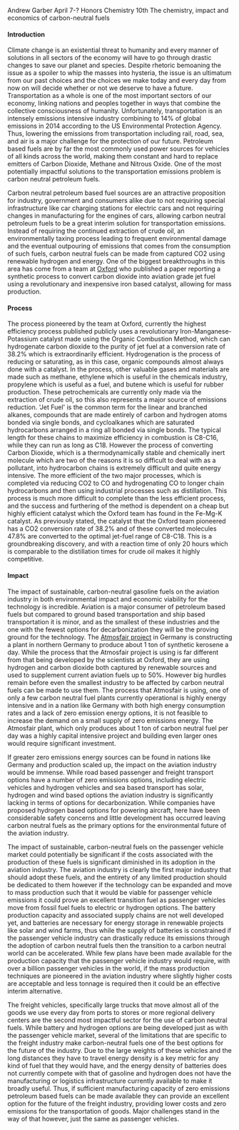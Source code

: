 Andrew Garber 
April 7-?
Honors Chemistry 10th
The chemistry, impact and economics of carbon-neutral fuels


#### Introduction

Climate change is an existential threat to humanity and every manner of solutions in all sectors of the economy  will have to go through drastic changes to save our planet and species. Despite rhetoric bemoaning the issue as a spoiler to whip the masses into hysteria, the issue is an ultimatum from our past choices and the choices we make today and every day from now on will decide whether or not we deserve to have a future. Transportation as a whole is one of the most important sectors of our economy, linking nations and peoples together in ways that combine the collective consciousness of humanity. Unfortunately, transportation is an intensely emissions intensive industry combining to 14% of global emissions in 2014 according to the US Environmental Protection Agency. Thus, lowering the emissions from transportation including rail, road, sea, and air is a major challenge for the protection of our future. Petroleum based fuels are by far the most commonly used power sources for vehicles of all kinds across the world, making them constant and hard to replace emitters of Carbon Dioxide, Methane and Nitrous Oxide. One of the most potentially impactful solutions to the transportation emissions problem is carbon neutral petroleum fuels. 

Carbon neutral petroleum based fuel sources are an attractive proposition for industry, government and consumers alike due to not requiring special infrastructure like car charging stations for electric cars and not requiring changes in manufacturing for the engines of cars, allowing carbon neutral petroleum fuels to be a great interim solution for transportation emissions. Instead of requiring the continued extraction of crude oil, an environmentally taxing process leading to frequent environmental damage and the eventual outpouring of emissions that comes from the consumption of such fuels, carbon neutral fuels can be made from captured CO2 using renewable hydrogen and energy. One of the biggest breakthroughs in this area has come from a team at [Oxford](https://www.nature.com/articles/s41467-020-20214-z) who published a paper reporting a synthetic process to convert carbon dioxide into aviation grade jet fuel using a revolutionary and inexpensive iron based catalyst, allowing for mass production. 


#### Process

The process pioneered by the team at Oxford, currently the highest efficiency process published publicly uses a revolutionary Iron-Manganese-Potassium catalyst made using the Organic Combustion Method, which can hydrogenate carbon dioxide to the purity of jet fuel at a conversion rate of 38.2% which is extraordinarily efficient. Hydrogenation is the process of reducing or saturating, as in this case, organic compounds almost always done with a catalyst. In the process, other valuable gases and materials are made such as methane, ethylene which is useful in the chemicals industry, propylene which is useful as a fuel, and butene which is useful for rubber production. These petrochemicals are currently only made via the extraction of crude oil, so this also represents a major source of emissions reduction. 'Jet Fuel' is the common term for the linear and branched alkanes, compounds that are made entirely of carbon and hydrogen atoms bonded via single bonds, and cycloalkanes which are saturated hydrocarbons arranged in a ring all bonded via single bonds. The typical length for these chains to maximize efficiency in combustion is C8-C16, while they can run as long as C18. However the process of converting Carbon Dioxide, which is a thermodynamically stable and chemically inert molecule which are two of the reasons it is so difficult to deal with as a pollutant, into hydrocarbon chains is extremely difficult and quite energy intensive. The more efficient of the two major processes, which is completed via reducing CO2 to CO and hydrogenating CO to longer chain hydrocarbons and then using industrial processes such as distillation. This process is much more difficult to complete than the less efficient process, and the success and furthering of the method is dependent on a cheap but highly efficient catalyst which the Oxford team has found in the Fe-Mg-K catalyst. As previously stated, the catalyst that the Oxford team pioneered has a CO2 conversion rate of 38.2% and of these converted molecules 47.8% are converted to the optimal jet-fuel range of C8-C18. This is a groundbreaking discovery, and with a reaction time of only 20 hours which is comparable to the distillation times for crude oil makes it highly competitive. 

#### Impact

The impact of sustainable, carbon-neutral gasoline fuels on the aviation industry in both environmental impact and economic viability for the technology is incredible. Aviation is a major consumer of petroleum based fuels but compared to ground based transportation and ship based transportation it is minor, and as the smallest of these industries and the one with the fewest options for decarbonization they will be the proving ground for the technology. The [Atmosfair project](https://www.dw.com/en/sustainable-aviation-fuel-power-to-liquid/a-59398405) in Germany is constructing a plant in northern Germany to produce about 1 ton of synthetic kerosene a day. While the process that the Atmosfair project is using is far different from that being developed by the scientists at Oxford, they are using hydrogen and carbon dioxide both captured by renewable sources and used to supplement current aviation fuels up to 50%. However big hurdles remain before even the smallest industry to be affected by carbon neutral fuels can be made to use them. The process that Atmosfair is using, one of only a few carbon neutral fuel plants currently operational is highly energy intensive and in a nation like Germany with both high energy consumption rates and a lack of zero emission energy options, it is not feasible to increase the demand on a small supply of zero emissions energy. The Atmosfair plant, which only produces about 1 ton of carbon neutral fuel per day was a highly capital intensive project and building even larger ones would require significant investment. 

If greater zero emissions energy sources can be found in nations like Germany and production scaled up, the impact on the aviation industry would be immense. While road based passenger and freight transport options have a number of zero emissions options, including electric vehicles and hydrogen vehicles and sea based transport has solar, hydrogen and wind based options the aviation industry is significantly lacking in terms of options for decarbonization. While companies have proposed hydrogen based options for powering aircraft, here have been considerable safety concerns and little development has occurred leaving carbon neutral fuels as the primary options for the environmental future of the aviation industry.

The impact of sustainable, carbon-neutral fuels on the passenger vehicle market could potentially be significant if the costs associated with the production of these fuels is significant diminished in its adoption in the aviation industry. The aviation industry is clearly the first major industry that should adopt these fuels, and the entirety of any limited production should be dedicated to them however if the technology can be expanded and move to mass production such that it would be viable for passenger vehicle emissions it could prove an excellent transition fuel as passenger vehicles move from fossil fuel fuels to electric or hydrogen options. The battery production capacity and associated supply chains are not well developed yet, and batteries are necessary for energy storage in renewable projects like solar and wind farms, thus while the supply of batteries is constrained if the passenger vehicle industry can drastically reduce its emissions through the adoption of carbon neutral fuels then the transition to a carbon neutral world can be accelerated. While few plans have been made available for the production capacity that the passenger vehicle industry would require, with over a billion passenger vehicles in the world, if the mass production techniques are pioneered in the aviation industry where slightly higher costs are acceptable and less tonnage is required then it could be an effective interim alternative.

The freight vehicles, specifically large trucks that move almost all of the goods we use every day from ports to stores or more regional delivery centers are the second most impactful sector for the use of carbon neutral fuels. While battery and hydrogen options are being developed just as with the passenger vehicle market, several of the limitations that are specific to the freight industry make carbon-neutral fuels one of the best options for the future of the industry. Due to the large weights of these vehicles and the long distances they have to travel energy density is a key metric for any kind of fuel that they would have, and the energy density of batteries does not currently compete with that of gasoline and hydrogen does not have the manufacturing or logistics infrastructure currently available to make it broadly useful. Thus, if sufficient manufacturing capacity of zero emissions petroleum based fuels can be made available they can provide an excellent option for the future of the freight industry, providing lower costs and zero emissions for the transportation of goods. Major challenges stand in the way of that however, just the same as passenger vehicles.




